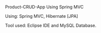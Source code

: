 Product-CRUD-App Using Spring MVC

Using:
 Spring MVC,
 Hibernate [JPA]

Tool used:
Eclipse IDE and MySQL Database.
